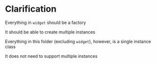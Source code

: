 # Clarification

Everything in `widget` should be a factory

It should be able to create multiple instances

Everything in this folder (excluding `widget`), however, is a single instance class

It does not need to support multiple instances
